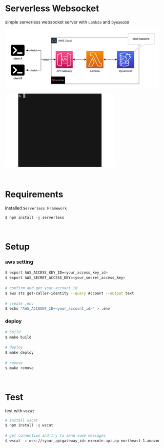 # Serverless Websocket

simple serverless websocket server with `Lambda` and `DynamoDB`

![image](./serverless-websocket.png)

![gif](./serverless-websocket.gif)

<br>

# Requirements

installed `Serverless Framework`

```bash
$ npm install -g serverless
```

<br>

# Setup

### aws setting

```bash
$ export AWS_ACCESS_KEY_ID=<your_access_key_id>
$ export AWS_SECRET_ACCESS_KEY=<your_secret_access_key>

# confirm and get your account id
$ aws sts get-caller-identity --query Account --output text

# create .env
$ echo "AWS_ACCOUNT_ID=<your_account_id>" > .env
```

### deploy

```bash
# build
$ make build

# deploy
$ make deploy

# remove
$ make remove
```

<br>

# Test

test with `wscat`

```bash
# install wscat
$ npm install -g wscat

# get connection and try to send some messages
$ wscat -c wss://<your_apigateway_id>.execute-api.ap-northeast-1.amazonaws.com/dev
```
